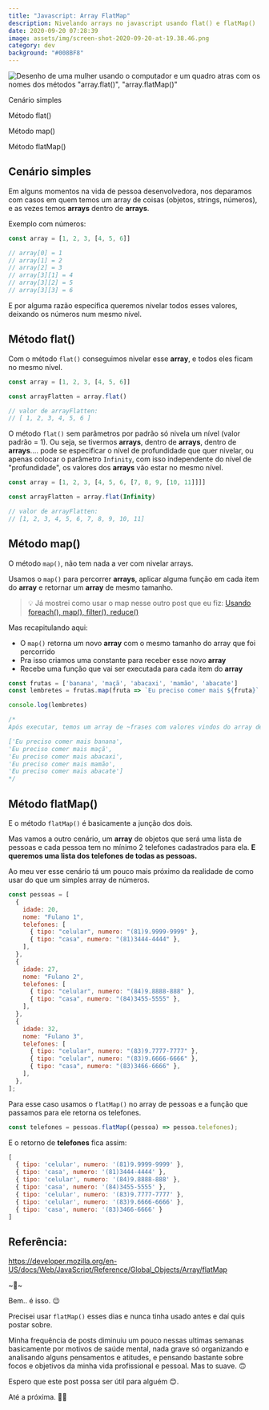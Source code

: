 ```yaml
---
title: "Javascript: Array FlatMap"
description: Nivelando arrays no javascript usando flat() e flatMap()
date: 2020-09-20 07:28:39
image: assets/img/screen-shot-2020-09-20-at-19.38.46.png
category: dev
background: "#008BF8"
---
```

![Desenho de uma mulher usando o computador e um quadro atras com os nomes dos métodos "array.flat()", "array.flatMap()"](assets/img/screen-shot-2020-09-20-at-19.38.46.png "Desenho de uma mulher usando o computador e um quadro atras com os nomes dos métodos \"array.flat()\", \"array.flatMap()\"")

Cenário simples

Método flat()

Método map()

Método flatMap()

## Cenário simples

Em alguns momentos na vida de pessoa desenvolvedora, nos deparamos com casos em quem temos um array de coisas (objetos, strings, números), e as vezes temos **arrays** dentro de **arrays**.

Exemplo com números:

```jsx
const array	= [1, 2, 3, [4, 5, 6]]

// array[0] = 1
// array[1] = 2
// array[2] = 3
// array[3][1] = 4
// array[3][2] = 5
// array[3][3] = 6
```

E por alguma razão específica queremos nivelar todos esses valores, deixando os números num mesmo nível.

## Método flat()

Com o método `flat()` conseguimos nivelar esse **array**, e todos eles ficam no mesmo nível.

```jsx
const array	= [1, 2, 3, [4, 5, 6]]

const arrayFlatten = array.flat()

// valor de arrayFlatten:
// [ 1, 2, 3, 4, 5, 6 ]
```

O método `flat()` sem parâmetros por padrão só nivela um nível (valor padrão = 1). Ou seja, se tivermos **arrays**, dentro de **arrays**, dentro de **arrays**.... pode se especificar o nível de profundidade que quer nivelar, ou apenas colocar o parâmetro `Infinity`, com isso independente do nível de "profundidade", os valores dos **arrays** vão estar no mesmo nível.

```jsx
const array	= [1, 2, 3, [4, 5, 6, [7, 8, 9, [10, 11]]]]

const arrayFlatten = array.flat(Infinity)

// valor de arrayFlatten:
// [1, 2, 3, 4, 5, 6, 7, 8, 9, 10, 11]
```

## Método map()

O método `map()`, não tem nada a ver com nivelar arrays.

Usamos o `map()` para percorrer **arrays**, aplicar alguma função em cada item do **array** e retornar um **array** de mesmo tamanho.

> 💡 Já mostrei como usar o map nesse outro post que eu fiz: [Usando foreach(), map(), filter(), reduce()](https://blog.talitaoliveira.com.br/http://localhost:8000/como-e-quando-usar-foreach-map-filter-reduce/)

Mas recapitulando aqui:

* O `map()` retorna um novo **array** com o mesmo tamanho do array que foi percorrido
* Pra isso criamos uma constante para receber esse novo **array**
* Recebe uma função que vai ser executada para cada item do **array**

```jsx
const frutas = ['banana', 'maçã', 'abacaxi', 'mamão', 'abacate']
const lembretes = frutas.map(fruta => `Eu preciso comer mais ${fruta}` );

console.log(lembretes)

/*
Após executar, temos um array de ~frases com valores vindos do array de frutas:

['Eu preciso comer mais banana',
'Eu preciso comer mais maçã',
'Eu preciso comer mais abacaxi',
'Eu preciso comer mais mamão',
'Eu preciso comer mais abacate']
*/
```

## Método flatMap()

E o método `flatMap()` é basicamente a junção dos dois.

Mas vamos a outro cenário, um **array** de objetos que será uma lista de pessoas e cada pessoa tem no mínimo 2 telefones cadastrados para ela. **E queremos uma lista dos telefones de todas as pessoas.**

Ao meu ver esse cenário tá um pouco mais próximo da realidade de como usar do que um simples array de números.

```jsx
const pessoas = [
  {
    idade: 20,
    nome: "Fulano 1",
    telefones: [
      { tipo: "celular", numero: "(81)9.9999-9999" },
      { tipo: "casa", numero: "(81)3444-4444" },
    ],
  },
  {
    idade: 27,
    nome: "Fulano 2",
    telefones: [
      { tipo: "celular", numero: "(84)9.8888-888" },
      { tipo: "casa", numero: "(84)3455-5555" },
    ],
  },
  {
    idade: 32,
    nome: "Fulano 3",
    telefones: [
      { tipo: "celular", numero: "(83)9.7777-7777" },
      { tipo: "celular", numero: "(83)9.6666-6666" },
      { tipo: "casa", numero: "(83)3466-6666" },
    ],
  },
];
```

Para esse caso usamos o `flatMap()` no array de pessoas e a função que passamos para ele retorna os telefones.

```jsx
const telefones = pessoas.flatMap((pessoa) => pessoa.telefones);
```

E o retorno de **telefones** fica assim:

```jsx
[
  { tipo: 'celular', numero: '(81)9.9999-9999' },
  { tipo: 'casa', numero: '(81)3444-4444' },
  { tipo: 'celular', numero: '(84)9.8888-888' },
  { tipo: 'casa', numero: '(84)3455-5555' },
  { tipo: 'celular', numero: '(83)9.7777-7777' },
  { tipo: 'celular', numero: '(83)9.6666-6666' },
  { tipo: 'casa', numero: '(83)3466-6666' }
]
```

## Referência:

[](https://developer.mozilla.org/en-US/docs/Web/JavaScript/Reference/Global_Objects/Array/flatMap)<https://developer.mozilla.org/en-US/docs/Web/JavaScript/Reference/Global_Objects/Array/flatMap>

\~🌟\~

Bem.. é isso. 😉

Precisei usar `flatMap()` esses dias e nunca tinha usado antes e daí quis postar sobre.

Minha frequência de posts diminuiu um pouco nessas ultimas semanas basicamente por motivos de saúde mental, nada grave só organizando e analisando alguns pensamentos e atitudes, e pensando bastante sobre focos e objetivos da minha vida profissional e pessoal. Mas to suave. 🙃

Espero que este post possa ser útil para alguém 😊.

Até a próxima. 🤙🏽